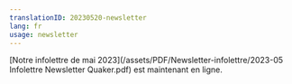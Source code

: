 ```yaml
---
translationID: 20230520-newsletter
lang: fr
usage: newsletter
---
```

[Notre infolettre de mai 2023](/assets/PDF/Newsletter-infolettre/2023-05 Infolettre Newsletter Quaker.pdf) est maintenant en ligne.
